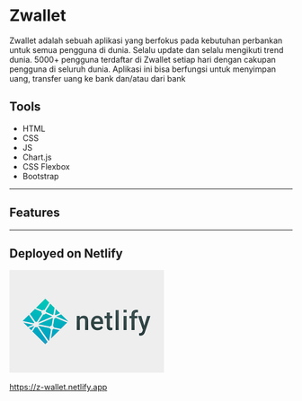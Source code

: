 # Zwallet

Zwallet adalah sebuah aplikasi yang berfokus pada kebutuhan perbankan untuk semua pengguna di dunia. Selalu update dan selalu mengikuti trend dunia. 5000+ pengguna terdaftar di Zwallet setiap hari dengan cakupan pengguna di seluruh dunia. Aplikasi ini bisa berfungsi untuk menyimpan uang, transfer uang ke bank dan/atau dari bank

## Tools
- HTML
- CSS
- JS
- Chart.js
- CSS Flexbox
- Bootstrap

______________________________________________________________________________________

## Features

_______________________________________________________________________________________

## Deployed on Netlify
[![Netlify](/readme/netlify.png "Shiprock, New Mexico by Beau Rogers")](https://www.netlify.com/)

https://z-wallet.netlify.app
